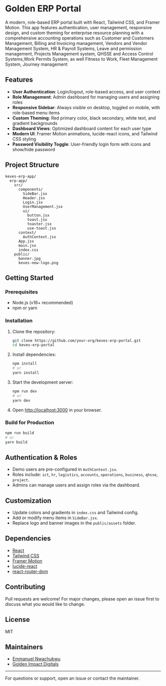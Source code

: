 # Golden ERP Portal

A modern, role-based ERP portal built with React, Tailwind CSS, and Framer Motion. This app features authentication, user management, responsive design, and custom theming for enterprise resource planning with a comprehensive accounting operations such as Customer and Customers Management,  Billing and Invoicing management, Vendors and Vendor Management System, HR & Payroll Systems, Leave and permission management, Projects Management system, QHSSE and Access Control Systems,Work Permits System, as well Fitness to Work, Fleet Management System, Journey management

## Features

- **User Authentication**: Login/logout, role-based access, and user context
- **Role Management**: Admin dashboard for managing users and assigning roles
- **Responsive Sidebar**: Always visible on desktop, toggled on mobile, with role-based menu items
- **Custom Theming**: Red primary color, black secondary, white text, and gradient backgrounds
- **Dashboard Views**: Optimized dashboard content for each user type
- **Modern UI**: Framer Motion animations, lucide-react icons, and Tailwind CSS styling
- **Password Visibility Toggle**: User-friendly login form with icons and show/hide password

## Project Structure

```
keves-erp-app/
  erp-app/
    src/
      components/
        SideBar.jsx
        Header.jsx
        Login.jsx
        UserManagement.jsx
        ui/
          button.jsx
          toast.jsx
          toaster.jsx
          use-toast.jsx
      context/
        AuthContext.jsx
      App.jsx
      main.jsx
      index.css
    public/
      banner.jpg
      keves-new-logo.png
```

## Getting Started

### Prerequisites
- Node.js (v16+ recommended)
- npm or yarn

### Installation
1. Clone the repository:
   ```sh
   git clone https://github.com/your-org/keves-erp-portal.git
   cd keves-erp-portal
   ```
2. Install dependencies:
   ```sh
   npm install
   # or
   yarn install
   ```
3. Start the development server:
   ```sh
   npm run dev
   # or
   yarn dev
   ```
4. Open [http://localhost:3000](http://localhost:3000) in your browser.

### Build for Production
```sh
npm run build
# or
yarn build
```

## Authentication & Roles
- Demo users are pre-configured in `AuthContext.jsx`.
- Roles include: `ict`, `hr`, `logistics`, `accounts`, `operations`, `business`, `qhsse`, `project`.
- Admins can manage users and assign roles via the dashboard.

## Customization
- Update colors and gradients in `index.css` and Tailwind config.
- Add or modify menu items in `SideBar.jsx`.
- Replace logo and banner images in the `public/assets` folder.

## Dependencies
- [React](https://react.dev/)
- [Tailwind CSS](https://tailwindcss.com/)
- [Framer Motion](https://www.framer.com/motion/)
- [lucide-react](https://lucide.dev/)
- [react-router-dom](https://reactrouter.com/)

## Contributing
Pull requests are welcome! For major changes, please open an issue first to discuss what you would like to change.

## License
MIT

## Maintainers
- [Emmanuel Nwachukwu](mailto:your.info@goldenimpactdevs.com)
- [Golden Impact Digitals](https://www.goldenimpactdevs.com)

---

For questions or support, open an issue or contact the maintainer.
